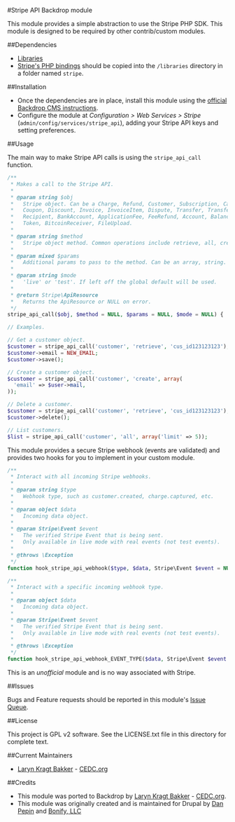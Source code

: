 #Stripe API Backdrop module

This module provides a simple abstraction to use the Stripe PHP SDK. This 
module is designed to be required by other contrib/custom modules.

##Dependencies

- [Libraries](https://github.com/backdrop-contrib/libraries)
- [Stripe's PHP bindings](https://github.com/stripe/stripe-php) should be 
  copied into the `/libraries` directory in a folder named `stripe`.

##Installation

- Once the dependencies are in place, install this module using the [official 
  Backdrop CMS instructions](https://backdropcms.org/guide/modules).
- Configure the module at *Configuration > Web Services > Stripe*
  (`admin/config/services/stripe_api`), adding your Stripe API keys and 
  setting preferences.
  
##Usage

The main way to make Stripe API calls is using the `stripe_api_call` function.

```php
/**
 * Makes a call to the Stripe API.
 *
 * @param string $obj
 *   Stripe object. Can be a Charge, Refund, Customer, Subscription, Card, Plan,
 *   Coupon, Discount, Invoice, InvoiceItem, Dispute, Transfer, TransferReversal,
 *   Recipient, BankAccount, ApplicationFee, FeeRefund, Account, Balance, Event,
 *   Token, BitcoinReceiver, FileUpload.
 *
 * @param string $method
 *   Stripe object method. Common operations include retrieve, all, create,
 *
 * @param mixed $params
 *   Additional params to pass to the method. Can be an array, string.
 *
 * @param string $mode
 *   'live' or 'test'. If left off the global default will be used.
 *
 * @return Stripe\ApiResource
 *   Returns the ApiResource or NULL on error.
 */
stripe_api_call($obj, $method = NULL, $params = NULL, $mode = NULL) { ... }

// Examples.

// Get a customer object.
$customer = stripe_api_call('customer', 'retrieve', 'cus_id123123123');
$customer->email = NEW_EMAIL;
$customer->save();

// Create a customer object.
$customer = stripe_api_call('customer', 'create', array(
  'email' => $user->mail,
));

// Delete a customer.
$customer = stripe_api_call('customer', 'retrieve', 'cus_id123123123');
$customer->delete();

// List customers.
$list = stripe_api_call('customer', 'all', array('limit' => 5));
```
This module provides a secure Stripe webhook (events are validated) and provides 
two hooks for you to implement in your custom module.

```php
/**
 * Interact with all incoming Stripe webhooks.
 *
 * @param string $type
 *   Webhook type, such as customer.created, charge.captured, etc.
 *
 * @param object $data
 *   Incoming data object.
 *
 * @param Stripe\Event $event
 *   The verified Stripe Event that is being sent.
 *   Only available in live mode with real events (not test events).
 *
 * @throws \Exception
 */
function hook_stripe_api_webhook($type, $data, Stripe\Event $event = NULL) { ... }

/**
 * Interact with a specific incoming webhook type.
 *
 * @param object $data
 *   Incoming data object.
 *
 * @param Stripe\Event $event
 *   The verified Stripe Event that is being sent.
 *   Only available in live mode with real events (not test events).
 *
 * @throws \Exception
 */
function hook_stripe_api_webhook_EVENT_TYPE($data, Stripe\Event $event = NULL) { ... }
```

This is an *unofficial* module and is no way associated with Stripe.

##Issues

Bugs and Feature requests should be reported in this module's 
[Issue Queue](https://github.com/backdrop-contrib/stripe_api/issues).

##License

This project is GPL v2 software. See the LICENSE.txt file in this directory for
complete text.

##Current Maintainers

- [Laryn Kragt Bakker](https://github.com/laryn) - [CEDC.org](https://cedc.org)

##Credits

 - This module was ported to Backdrop by 
   [Laryn Kragt Bakker](https://github.com/laryn) -
   [CEDC.org](https://cedc.org).
 - This module was originally created and is maintained for Drupal by 
   [Dan Pepin](https://github.com/donutdan4114) and 
   [Bonify, LLC](http://bonify.io)
